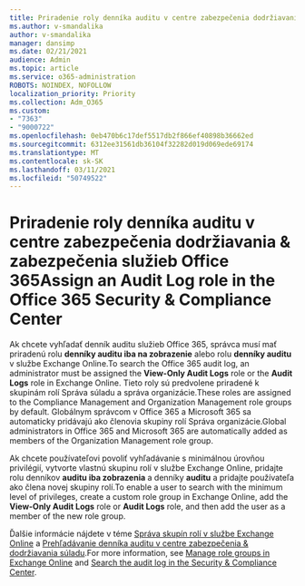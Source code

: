 ```yaml
---
title: Priradenie roly denníka auditu v centre zabezpečenia dodržiavania & zabezpečenia služieb Office 365
ms.author: v-smandalika
author: v-smandalika
manager: dansimp
ms.date: 02/21/2021
audience: Admin
ms.topic: article
ms.service: o365-administration
ROBOTS: NOINDEX, NOFOLLOW
localization_priority: Priority
ms.collection: Adm_O365
ms.custom:
- "7363"
- "9000722"
ms.openlocfilehash: 0eb470b6c17def5517db2f866ef40898b36662ed
ms.sourcegitcommit: 6312ee31561db36104f32282d019d069ede69174
ms.translationtype: MT
ms.contentlocale: sk-SK
ms.lasthandoff: 03/11/2021
ms.locfileid: "50749522"
---
```

# <a name="assign-an-audit-log-role-in-the-office-365-security--compliance-center"></a><span data-ttu-id="0d66c-102">Priradenie roly denníka auditu v centre zabezpečenia dodržiavania & zabezpečenia služieb Office 365</span><span class="sxs-lookup"><span data-stu-id="0d66c-102">Assign an Audit Log role in the Office 365 Security & Compliance Center</span></span>

<span data-ttu-id="0d66c-103">Ak chcete vyhľadať denník auditu služieb Office 365, správca musí mať priradenú rolu **denníky auditu iba na zobrazenie** alebo rolu **denníky auditu** v službe Exchange Online.</span><span class="sxs-lookup"><span data-stu-id="0d66c-103">To search the Office 365 audit log, an administrator must be assigned the **View-Only Audit Logs** role or the **Audit Logs** role in Exchange Online.</span></span> <span data-ttu-id="0d66c-104">Tieto roly sú predvolene priradené k skupinám rolí Správa súladu a správa organizácie.</span><span class="sxs-lookup"><span data-stu-id="0d66c-104">These roles are assigned to the Compliance Management and Organization Management role groups by default.</span></span> <span data-ttu-id="0d66c-105">Globálnym správcom v Office 365 a Microsoft 365 sa automaticky pridávajú ako členovia skupiny rolí Správa organizácie.</span><span class="sxs-lookup"><span data-stu-id="0d66c-105">Global administrators in Office 365 and Microsoft 365 are automatically added as members of the Organization Management role group.</span></span>

<span data-ttu-id="0d66c-106">Ak chcete používateľovi povoliť vyhľadávanie s minimálnou úrovňou privilégií, vytvorte vlastnú skupinu rolí v službe Exchange Online, pridajte rolu denníkov **auditu iba zobrazenia** a denníky **auditu** a pridajte používateľa ako člena novej skupiny rolí.</span><span class="sxs-lookup"><span data-stu-id="0d66c-106">To enable a user to search with the minimum level of privileges, create a custom role group in Exchange Online, add the **View-Only Audit Logs** role or **Audit Logs** role, and then add the user as a member of the new role group.</span></span>

<span data-ttu-id="0d66c-107">Ďalšie informácie nájdete v téme [Správa skupín rolí v službe Exchange Online](https://docs.microsoft.com/Exchange/permissions-exo/role-groups) a [Prehľadávanie denníka auditu v centre zabezpečenia & dodržiavania súladu](https://docs.microsoft.com/microsoft-365/compliance/search-the-audit-log-in-security-and-compliance).</span><span class="sxs-lookup"><span data-stu-id="0d66c-107">For more information, see [Manage role groups in Exchange Online](https://docs.microsoft.com/Exchange/permissions-exo/role-groups) and [Search the audit log in the Security & Compliance Center](https://docs.microsoft.com/microsoft-365/compliance/search-the-audit-log-in-security-and-compliance).</span></span>